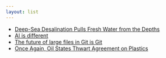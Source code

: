 ```yaml
---
layout: list
---
```


 - [Deep-Sea Desalination Pulls Fresh Water from the Depths](https://www.scientificamerican.com/article/deep-sea-desalination-pulls-drinking-water-from-the-depths/)
 - [AI is different](https://www.antirez.com/news/155)
 - [The future of large files in Git is Git](https://tylercipriani.com/blog/2025/08/15/git-lfs/)
 - [Once Again, Oil States Thwart Agreement on Plastics](https://e360.yale.edu/digest/global-plastics-treaty)
